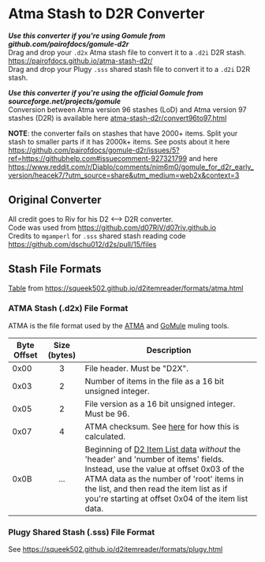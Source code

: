 # Atma Stash to D2R Converter
***Use this converter if you're using Gomule from github.com/pairofdocs/gomule-d2r***  
Drag and drop your `.d2x` Atma stash file to convert it to a `.d2i` D2R stash.  
https://pairofdocs.github.io/atma-stash-d2r/  
Drag and drop your Plugy `.sss` shared stash file to convert it to a `.d2i` D2R stash.  

***Use this converter if you're using the official Gomule from sourceforge.net/projects/gomule***  
Conversion between Atma version 96 stashes (LoD) and Atma version 97 stashes (D2R) is available here [atma-stash-d2r/convert96to97.html](https://pairofdocs.github.io/atma-stash-d2r/convert96to97.html)  

**NOTE**: the converter fails on stashes that have 2000+ items. Split your stash to smaller parts if it has 2000k+ items. See posts about it here https://github.com/pairofdocs/gomule-d2r/issues/5?ref=https://githubhelp.com#issuecomment-927321799 and here https://www.reddit.com/r/Diablo/comments/nim6m0/gomule_for_d2r_early_version/heacek7/?utm_source=share&utm_medium=web2x&context=3


## Original Converter
All credit goes to Riv for his D2 <--> D2R converter.  
Code was used from https://github.com/d07RiV/d07riv.github.io  
Credits to `mgamperl` for `.sss` shared stash reading code https://github.com/dschu012/d2s/pull/15/files


## Stash File Formats
[Table](https://github.com/squeek502/d2itemreader/blob/master/docs/formats/atma.md) from https://squeek502.github.io/d2itemreader/formats/atma.html


### ATMA Stash (.d2x) File Format

ATMA is the file format used by the [ATMA](http://atma.incgamers.com/) and [GoMule](http://gomule.sourceforge.net/) muling tools.

Byte Offset | Size (bytes) | Description
------------|:------------:|-------------
0x00 | 3 | File header. Must be "D2X".
0x03 | 2 | Number of items in the file as a 16 bit unsigned integer.
0x05 | 2 | File version as a 16 bit unsigned integer. Must be 96.
0x07 | 4 | ATMA checksum. See [here](https://github.com/sylecn/gomule/blob/27731580051afc7e171996997231e42a9f17cd6f/src/gomule/d2x/D2Stash.java#L176-L199) for how this is calculated.
0x0B | ... | Beginning of [D2 Item List data](d2.html#item-list-data-format) *without* the 'header' and 'number of items' fields. Instead, use the value at offset 0x03 of the ATMA data as the number of 'root' items in the list, and then read the item list as if you're starting at offset 0x04 of the item list data.


### Plugy Shared Stash (.sss) File Format
See https://squeek502.github.io/d2itemreader/formats/plugy.html

